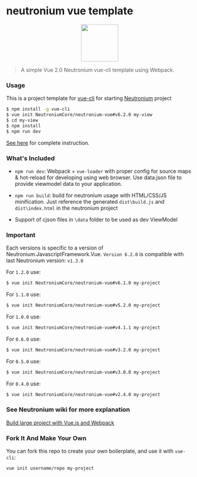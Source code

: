 # neutronium vue template
<p align="center"><img width="100"src="https://raw.githubusercontent.com/NeutroniumCore/neutronium-vue/master/template/src/assets/logo.png"></p>


> A simple Vue 2.0 Neutronium vue-cli template using Webpack. 

### Usage

This is a project template for [vue-cli](https://github.com/vuejs/vue-cli) for starting [Neutronium](https://github.com/NeutroniumCore/Neutronium) project

``` bash
$ npm install -g vue-cli
$ vue init NeutroniumCore/neutronium-vue#v6.2.0 my-view
$ cd my-view
$ npm install
$ npm run dev
```

[See here](https://github.com/NeutroniumCore/Neutronium/blob/master/Documentation/Content/Build_large_project_with_Vue.js_and_Webpack.md) for complete instruction.

### What's Included

- `npm run dev`: Webpack + `vue-loader` with proper config for source maps & hot-reload for developing using web browser. Use data.json file to provide viewmodel data to your application.

- `npm run build`: build for neutronium usage with HTML/CSS/JS minification. Just reference the generated `dist\build.js` and `dist\index.html` in the neutronium project

- Support of cjson files in `\data` folder to be used as dev ViewModel


### Important

Each versions is specific to a version of Neutronium.JavascriptFramework.Vue.
`Version 6.2.0` is compatible with last Neutronium version: `v1.3.0`

For `1.2.0` use:
``` bash
$ vue init NeutroniumCore/neutronium-vue#v6.1.0 my-project
```

For `1.1.0` use:
``` bash
$ vue init NeutroniumCore/neutronium-vue#v5.2.0 my-project
```

For `1.0.0` use:
``` bash
$ vue init NeutroniumCore/neutronium-vue#v4.1.1 my-project
```

For `0.6.0` use:
``` bash
$ vue init NeutroniumCore/neutronium-vue#v3.2.0 my-project
```

For `0.5.0` use:
``` bash
$ vue init NeutroniumCore/neutronium-vue#v3.0.0 my-project
```

For `0.4.0` use:
``` bash
$ vue init NeutroniumCore/neutronium-vue#v2.4.0 my-project
```

### See Neutronium wiki for more explanation
[Build large project with Vue.js and Webpack
](https://github.com/NeutroniumCore/Neutronium/blob/master/Documentation/Content/Build_large_project_with_Vue.js_and_Webpack.md)

### Fork It And Make Your Own

You can fork this repo to create your own boilerplate, and use it with `vue-cli`:

``` bash
vue init username/repo my-project
```
